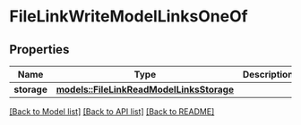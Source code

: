 # FileLinkWriteModelLinksOneOf

## Properties

Name | Type | Description | Notes
------------ | ------------- | ------------- | -------------
**storage** | [**models::FileLinkReadModelLinksStorage**](FileLinkReadModel__links_storage.md) |  | 

[[Back to Model list]](../README.md#documentation-for-models) [[Back to API list]](../README.md#documentation-for-api-endpoints) [[Back to README]](../README.md)


